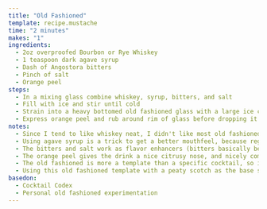 ```yaml
---
title: "Old Fashioned"
template: recipe.mustache
time: "2 minutes"
makes: "1"
ingredients:
  - 2oz overproofed Bourbon or Rye Whiskey
  - 1 teaspoon dark agave syrup
  - Dash of Angostora bitters
  - Pinch of salt
  - Orange peel
steps:
  - In a mixing glass combine whiskey, syrup, bitters, and salt
  - Fill with ice and stir until cold
  - Strain into a heavy bottomed old fashioned glass with a large ice cube
  - Express orange peel and rub around rim of glass before dropping it into the drink
notes:
  - Since I tend to like whiskey neat, I didn't like most old fashioneds, because they just seemed like a sweeter, watered down glass of whiskey. Using overproofed whiskey solves this issue, because the rest of the cocktail accentuates the flavors, while bringing it down to a more sippable proof.
  - Using agave syrup is a trick to get a better mouthfeel, because regular sugar or simple syrup doesn't have enough viscosity. Double strength simple syrup would likely achieve a similar result, but I prefer the flavor profile of the agave syrup.
  - The bitters and salt work as flavor enhancers (bitters basically being the "salt and pepper" of most cocktails)
  - The orange peel gives the drink a nice citrusy nose, and nicely complements the flavor of most bourbon and rye whiskey
  - The old fashioned is more a template than a specific cocktail, so it's relatively easy to riff on the general formula. Substituting rum, tequila, or some other base spirit is usually a straightforward way to produce a drinkable variation. The sweetening agent can also be substituted as necessary. The Godfather cocktail, for example is simply an Old fashioned with Scotch as the base spirit and amaretto as the sweetener. Oaxacan old fashioned is a similar template with tequila.
  - Using this old fashioned template with a peaty scotch as the base spirit, and amaretto as the sweetener results in a cocktail with a flavor profile reminiscent of an infused cigar.
basedon:
  - Cocktail Codex
  - Personal old fashioned experimentation
---
```

